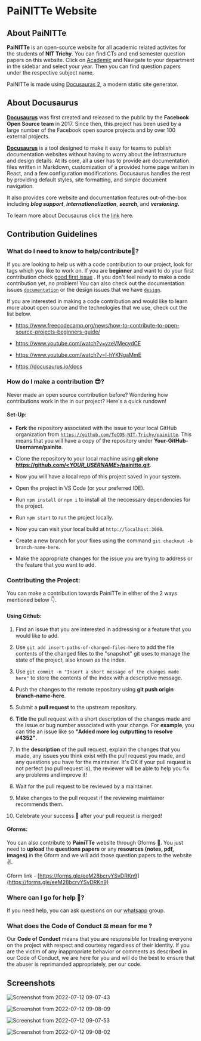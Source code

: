 # PaiNITTe Website

## About PaiNITTe

**PaiNITTe** is an open-source website for all academic related activites for the students of **NIT Trichy**. You can find CTs and end semester question papers on this website. Click on [Academic](https://technical-council-nitt.github.io/painite-tc/docs/intro) and Navigate to your department in the sidebar and select your year. Then you can find question papers under the respective subject name.

PaiNITTe is made using [Docusauras 2](https://docusaurus.io/), a modern static site generator.

## About Docusaurus

**[Docusaurus](https://docusaurus.io/)** was first created and released to the public by the **Facebook Open Source team** in 2017. Since then, this project has been used by a large number of the Facebook open source projects and by over 100 external projects.

**[Docusaurus](https://docusaurus.io/)** is a tool designed to make it easy for teams to publish documentation websites without having to worry about the infrastructure and design details. At its core, all a user has to provide are documentation files written in Markdown, customization of a provided home page written in React, and a few configuration modifications. Docusaurus handles the rest by providing default styles, site formatting, and simple document navigation.

It also provides core website and documentation features out-of-the-box including **_blog support_**, **_internationalization_**, **_search_**, and **_versioning._**

To learn more about Docusaurus click the [link](https://docusaurus.io/blog/2017/12/14/introducing-docusaurus) here.

## Contribution Guidelines

### What do I need to know to help/contribute🤔?

If you are looking to help us with a code contribution to our project, look for tags which you like to work on. If you are **beginner** and want to do your first contribution check [good first issue](https://github.com/TeCOS-NIT-Trichy/painitte/labels/good%20first%20issue) . If you don't feel ready to make a code contribution yet, no problem! You can also check out the documentation issues [`documentation`](https://github.com/TeCOS-NIT-Trichy/painitte/labels/documentation) or the design issues that we have [`design`](https://github.com/TeCOS-NIT-Trichy/painitte/labels/design).

If you are interested in making a code contribution and would like to learn more about open source and the technologies that we use, check out the list below.

- https://www.freecodecamp.org/news/how-to-contribute-to-open-source-projects-beginners-guide/

- https://www.youtube.com/watch?v=yzeVMecydCE

- https://www.youtube.com/watch?v=I-hYKNgaMmE

- https://docusaurus.io/docs

### How do I make a contribution 😎?

Never made an open source contribution before? Wondering how contributions work in the in our project? Here's a quick rundown!

#### Set-Up:

- **Fork** the repository associated with the issue to your local GitHub organization from [`https://github.com/TeCOS-NIT-Trichy/painitte`](https://github.com/TeCOS-NIT-Trichy/painitte). This means that you will have a copy of the repository under **Your-GitHub-Username/painite**.

- Clone the repository to your local machine using **git clone [https://github.com/<_YOUR_USERNAME_>/painitte.git](https://github.com/github-username/repository-name.git)**.

- Now you will have a local repo of this project saved in your system.

- Open the project in VS Code (or your preferred IDE).

- Run `npm install` or `npm i` to install all the neccessary dependencies for the project.

- Run `npm start` to run the project locally.

- Now you can visit your local build at `http://localhost:3000`.

- Create a new branch for your fixes using the command `git checkout -b branch-name-here`.

- Make the appropriate changes for the issue you are trying to address or the feature that you want to add.

### Contributing the Project:

You can make a contribution towards PainiTTe in either of the 2 ways mentioned below 👇.

#### Using Github:

1. Find an issue that you are interested in addressing or a feature that you would like to add.

2. Use `git add insert-paths-of-changed-files-here` to add the file contents of the changed files to the "snapshot" git uses to manage the state of the project, also known as the index.

3. Use `git commit -m "Insert a short message of the changes made here"` to store the contents of the index with a descriptive message.

4. Push the changes to the remote repository using **git push origin branch-name-here**.

5. Submit a **pull request** to the upstream repository.

6. **Title** the pull request with a short description of the changes made and the issue or bug number associated with your change. For **example**, you can title an issue like so **"Added more log outputting to resolve #4352"**.

7. In the **description** of the pull request, explain the changes that you made, any issues you think exist with the pull request you made, and any questions you have for the maintainer. It's OK if your pull request is not perfect (no pull request is), the reviewer will be able to help you fix any problems and improve it!

8. Wait for the pull request to be reviewed by a maintainer.

9. Make changes to the pull request if the reviewing maintainer recommends them.

10. Celebrate your success 🥳 after your pull request is merged!

#### Gforms:

You can also contribute to **PainiTTe** website through Gforms 🤔. You just need to **upload** the **questions papers** or any **resources (notes, pdf, images)** in the Gform and we will add those question papers to the website✌️.

Gform link - [https://forms.gle/eeM28bcrvYSvDRKn9](https://forms.gle/eeM28bcrvYSvDRKn9)

### Where can I go for help 🤨?

If you need help, you can ask questions on our [whatsapp](https://chat.whatsapp.com/CQ0LXqibJjCESfdnWrIbRR) group.

### What does the Code of Conduct ⚖️ mean for me ?

Our **Code of Conduct** means that you are responsible for treating everyone on the project with respect and courtesy regardless of their identity. If you are the victim of any inappropriate behavior or comments as described in our Code of Conduct, we are here for you and will do the best to ensure that the abuser is reprimanded appropriately, per our code.

## Screenshots

![Screenshot from 2022-07-12 09-07-43](https://user-images.githubusercontent.com/33419526/178404398-7998dac2-4109-48e3-b3b2-de4b8b81db06.png)

![Screenshot from 2022-07-12 09-08-09](https://user-images.githubusercontent.com/33419526/178404422-91d01e33-13c1-420a-aa8d-2f8759db00d9.png)

![Screenshot from 2022-07-12 09-07-53](https://user-images.githubusercontent.com/33419526/178404409-b1edabc8-7ca3-4a41-adb6-5d1f5bd999b0.png)

![Screenshot from 2022-07-12 09-08-02](https://user-images.githubusercontent.com/33419526/178404417-dd064754-fb84-436d-a95f-d713d22892f1.png)
